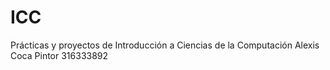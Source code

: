 # ICC
Prácticas y proyectos de Introducción a Ciencias de la Computación
Alexis Coca Pintor
316333892
